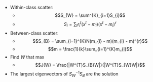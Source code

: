 - Within-class scatter:
	- $$S_{W} = \sum^{K}_{i=1}S_{i}$$
	- $$S_{i} = \sum_{t} r^{t}_{i}(x^{t}-m_{i})(x^{t}-m_{i})^r$$
- Between-class scatter:
	- $$S_{B} = \sum_{i=1}^{K}N(m_{i} - m)(m_{i} - m)^{r}$$
	- $$m = \frac{1}{k}\sum_{i=1}^{K}m_{i}$$
- Find $W$ that max
	- $$J(W) = \frac{|W^{T}S_{B}W|}{|W^{T}S_{W}W|}$$
- The largest eigenvectors of $S_{W}^{-1}S_{B}$ are the solution
